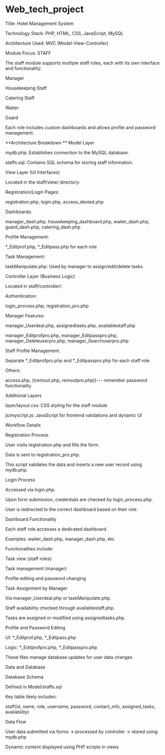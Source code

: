 # Web_tech_project
Title: Hotel Management System

Technology Stack: PHP, HTML, CSS, JavaScript, MySQL

Architecture Used: MVC (Model-View-Controller)

Module Focus: STAFF

The staff module supports multiple staff roles, each with its own interface and functionality:

Manager

Housekeeping Staff

Catering Staff

Waiter

Guard

Each role includes custom dashboards and allows profile and password management.

**Architecture Breakdown
**
Model Layer

mydb.php: Establishes connection to the MySQL database.

staffs.sql: Contains SQL schema for storing staff information.

View Layer (UI Interfaces)

Located in the staff/view/ directory:

Registration/Login Pages:

registration.php, login.php, access_denied.php

Dashboards:

manager_dash.php, housekeeping_dashboard.php, waiter_dash.php, guard_dash.php, catering_dash.php

Profile Management:

*_Editprof.php, *_Editpass.php for each role

Task Management:

taskManipulate.php: Used by manager to assign/edit/delete tasks

Controller Layer (Business Logic)

Located in staff/controller/:

Authentication:

login_process.php, registration_pro.php

Manager Features:

manager_Userdeal.php, assignedtasks.php, availablestaff.php

manager_Editprofpro.php, manager_Editpasspro.php, manager_Deleteuserpro.php, manager_Searchuserpro.php

Staff Profile Management:

Separate *_Editprofpro.php and *_Editpasspro.php for each staff role

Others:

access.php, ((remout.php, remoutpro.php))--- remember password functionality

Additional Layers

layer/layout.css: CSS styling for the staff module

js/myscript.js: JavaScript for frontend validations and dynamic UI

Workflow Details

Registration Process

User visits registration.php and fills the form.

Data is sent to registration_pro.php.

This script validates the data and inserts a new user record using mydb.php.

Login Process

Accessed via login.php.

Upon form submission, credentials are checked by login_process.php.

User is redirected to the correct dashboard based on their role.

Dashboard Functionality

Each staff role accesses a dedicated dashboard.

Examples: waiter_dash.php, manager_dash.php, etc.

Functionalities include:

Task view (staff roles)

Task management (manager)

Profile editing and password changing

Task Assignment by Manager

Via manager_Userdeal.php or taskManipulate.php.

Staff availability checked through availablestaff.php.

Tasks are assigned or modified using assignedtasks.php.

Profile and Password Editing

UI: *_Editprof.php, *_Editpass.php

Logic: *_Editprofpro.php, *_Editpasspro.php

These files manage database updates for user data changes

Data and Database

Database Schema

Defined in Model/staffs.sql

Key table likely includes:

staff(id, name, role, username, password, contact_info, assigned_tasks, availability)

Data Flow

User data submitted via forms → processed by controller → stored using mydb.php

Dynamic content displayed using PHP scripts in views
